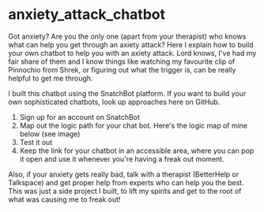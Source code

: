 # anxiety_attack_chatbot
Got anxiety? Are you the only one (apart from your therapist) who knows what can help you get through an axiety attack? Here I explain how to build your own chatbot to help you with an axiety attack. Lord knows, I've had my fair share of them and I know things like watching my favourite clip of Pinnochio from Shrek, or figuring out what the trigger is, can be really helpful to get me through.

I built this chatbot using the SnatchBot platform. If you want to build your own sophisticated chatbots, look up approaches here on GitHub.

1. Sign up for an account on SnatchBot
2. Map out the logic path for your chat bot. Here's the logic map of mine below (see image)
3. Test it out
4. Keep the link for your chatbot in an accessible area, where you can pop it open and use it whenever you're having a freak out moment.

Also, if your anxiety gets really bad, talk with a therapist (BetterHelp or Talkspace) and get proper help from experts who can help you the best. This was just a side project I built, to lift my spirits and get to the root of what was causing me to freak out!

